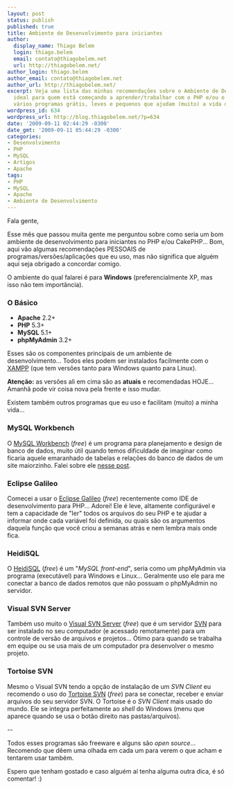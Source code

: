 ```yaml
---
layout: post
status: publish
published: true
title: Ambiente de Desenvolvimento para iniciantes
author:
  display_name: Thiago Belem
  login: thiago.belem
  email: contato@thiagobelem.net
  url: http://thiagobelem.net/
author_login: thiago.belem
author_email: contato@thiagobelem.net
author_url: http://thiagobelem.net/
excerpt: Veja uma lista das minhas recomendações sobre o Ambiente de Desenvolvimento
  ideal para quem está começando a aprender/trabalhar com o PHP e/ou o CakePHP. São
  vários programas grátis, leves e pequenos que ajudam (muito) a vida de todo programador.
wordpress_id: 634
wordpress_url: http://blog.thiagobelem.net/?p=634
date: '2009-09-11 02:44:29 -0300'
date_gmt: '2009-09-11 05:44:29 -0300'
categories:
- Desenvolvimento
- PHP
- MySQL
- Artigos
- Apache
tags:
- PHP
- MySQL
- Apache
- Ambiente de Desenvolvimento
---
```

<p>Fala gente,</p>
<p>Esse mês que passou muita gente me perguntou sobre como seria um bom ambiente de desenvolvimento para iniciantes no PHP e/ou CakePHP... Bom, aqui vão algumas recomendações PESSOAIS de programas/versões/aplicações que eu uso, mas não significa que alguém aqui seja obrigado a concordar comigo.</p>
<p>O ambiente do qual falarei é para <strong>Windows</strong> (preferencialmente XP, mas isso não tem importância).</p>
<h3>O Básico</h3>
<ul>
<li><strong>Apache</strong> 2.2+</li>
<li><strong>PHP</strong> 5.3+</li>
<li><strong>MySQL</strong> 5.1+</li>
<li><strong>phpMyAdmin</strong> 3.2+</li>
</ul>
<p>Esses são os componentes principais de um ambiente de desenvolvimento... Todos eles podem ser instalados facilmente com o <a href="http://www.apachefriends.org/en/xampp.html" target="_blank">XAMPP</a> (que tem versões tanto para Windows quanto para Linux).</p>
<p><strong>Atenção:</strong> as versões ali em cima são as <strong>atuais</strong> e recomendadas HOJE... Amanhã pode vir coisa nova pela frente e isso mudar.</p>
<p>Existem também outros programas que eu uso e facilitam (muito) a minha vida...</p>
<h3>MySQL Workbench</h3>
<p>O <a href="http://wb.mysql.com/" target="_blank">MySQL Workbench</a> (<em>free</em>) é um programa para planejamento e design de banco de dados, muito útil quando temos dificuldade de imaginar como ficaria aquele emaranhado de tabelas e relações do banco de dados de um site maiorzinho. Falei sobre ele <a href="http://blog.thiagobelem.net/mysql/modelagem-de-banco-de-dados/" target="_blank">nesse post</a>.</p>
<h3>Eclipse Galileo</h3>
<p>Comecei a usar o <a href="http://www.eclipse.org/galileo/" target="_blank">Eclipse Galileo</a> (<em>free</em>) recentemente como IDE de desenvolvimento para PHP... Adorei! Ele é leve, altamente configurável e tem a capacidade de "ler" todos os arquivos do seu PHP e te ajudar a informar onde cada variável foi definida, ou quais são os argumentos daquela função que você criou a semanas atrás e nem lembra mais onde fica.</p>
<h3>HeidiSQL</h3>
<p>O <a href="http://www.heidisql.com/" target="_blank">HeidiSQL</a> (<em>free</em>) é um "<em>MySQL front-end</em>", seria como um phpMyAdmin via programa (executável) para Windows e Linux... Geralmente uso ele para me conectar a banco de dados remotos que não possuam o phpMyAdmin no servidor.</p>
<h3>Visual SVN Server</h3>
<p>Também uso muito o <a href="http://www.visualsvn.com/" target="_blank">Visual SVN Server</a> (<em>free</em>) que é um servidor <a href="http://pt.wikipedia.org/wiki/Svn" target="_blank">SVN</a> para ser instalado no seu computador (e acessado remotamente) para um controle de versão de arquivos e projetos... Ótimo para quando se trabalha em equipe ou se usa mais de um computador pra desenvolver o mesmo projeto.</p>
<h3>Tortoise SVN</h3>
<p>Mesmo o Visual SVN tendo a opção de instalação de um <em>SVN Client</em> eu recomendo o uso do <a href="http://tortoisesvn.tigris.org/" target="_blank">Tortoise SVN</a> (<em>free</em>) para se conectar, receber e enviar arquivos do seu servidor SVN. O Tortoise é o <em>SVN Client</em> mais usado do mundo. Ele se integra perfeitamente ao <em>shell</em> do Windows (menu que aparece quando se usa o botão direito nas pastas/arquivos).</p>
<p>--</p>
<p>Todos esses programas são freeware e alguns são <em>open source</em>... Recomendo que dêem uma olhada em cada um para verem o que acham e tentarem usar também.</p>
<p>Espero que tenham gostado e caso alguém aí tenha alguma outra dica, é só comentar! :)</p>
